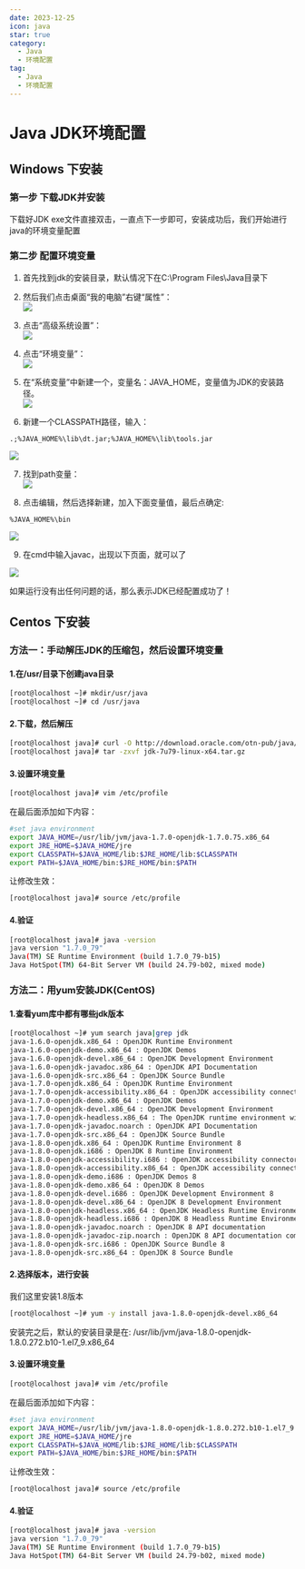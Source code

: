```yaml
---
date: 2023-12-25
icon: java
star: true
category:
  - Java
  - 环境配置
tag:
  - Java
  - 环境配置
---
```


# Java JDK环境配置

## Windows 下安装

### 第一步 下载JDK并安装
下载好JDK exe文件直接双击，一直点下一步即可，安装成功后，我们开始进行java的环境变量配置

### 第二步 配置环境变量
1. 首先找到jdk的安装目录，默认情况下在C:\Program Files\Java目录下  
2. 然后我们点击桌面“我的电脑”右键“属性”：  
![](http://oss.feny.ink/blogs/images/202312281326725.png)  

3. 点击“高级系统设置”：  
![](http://oss.feny.ink/blogs/images/202312281326801.png)  

4. 点击“环境变量”：  
![](http://oss.feny.ink/blogs/images/202312281326559.png)  

5. 在“系统变量”中新建一个，变量名：JAVA_HOME，变量值为JDK的安装路径。  
![](http://oss.feny.ink/blogs/images/202312281326919.png)  

6. 新建一个CLASSPATH路径，输入：

```
.;%JAVA_HOME%\lib\dt.jar;%JAVA_HOME%\lib\tools.jar
```
![](http://oss.feny.ink/blogs/images/202312281326522.png)  

7. 找到path变量：  
![](http://oss.feny.ink/blogs/images/202312281326042.png)  

8. 点击编辑，然后选择新建，加入下面变量值，最后点确定:  

```
%JAVA_HOME%\bin
```
![](http://oss.feny.ink/blogs/images/202312281326206.png)  

9. 在cmd中输入javac，出现以下页面，就可以了  

![](http://oss.feny.ink/blogs/images/202312281326935.png)

如果运行没有出任何问题的话，那么表示JDK已经配置成功了！  

## Centos 下安装

### 方法一：手动解压JDK的压缩包，然后设置环境变量
#### 1.在/usr/目录下创建java目录 
```sh
[root@localhost ~]# mkdir/usr/java
[root@localhost ~]# cd /usr/java
```
#### 2.下载，然后解压
```sh
[root@localhost java]# curl -O http://download.oracle.com/otn-pub/java/jdk/7u79-b15/jdk-7u79-linux-x64.tar.gz 
[root@localhost java]# tar -zxvf jdk-7u79-linux-x64.tar.gz
```
#### 3.设置环境变量
```sh
[root@localhost java]# vim /etc/profile
```
在最后面添加如下内容：  
```sh
#set java environment
export JAVA_HOME=/usr/lib/jvm/java-1.7.0-openjdk-1.7.0.75.x86_64
export JRE_HOME=$JAVA_HOME/jre
export CLASSPATH=$JAVA_HOME/lib:$JRE_HOME/lib:$CLASSPATH
export PATH=$JAVA_HOME/bin:$JRE_HOME/bin:$PATH
```
让修改生效：  
```sh
[root@localhost java]# source /etc/profile
```
#### 4.验证
```sh
[root@localhost java]# java -version
java version "1.7.0_79"
Java(TM) SE Runtime Environment (build 1.7.0_79-b15)
Java HotSpot(TM) 64-Bit Server VM (build 24.79-b02, mixed mode)
```
### 方法二：用yum安装JDK(CentOS)
#### 1.查看yum库中都有哪些jdk版本  

```sh
[root@localhost ~]# yum search java|grep jdk
java-1.6.0-openjdk.x86_64 : OpenJDK Runtime Environment
java-1.6.0-openjdk-demo.x86_64 : OpenJDK Demos
java-1.6.0-openjdk-devel.x86_64 : OpenJDK Development Environment
java-1.6.0-openjdk-javadoc.x86_64 : OpenJDK API Documentation
java-1.6.0-openjdk-src.x86_64 : OpenJDK Source Bundle
java-1.7.0-openjdk.x86_64 : OpenJDK Runtime Environment
java-1.7.0-openjdk-accessibility.x86_64 : OpenJDK accessibility connector
java-1.7.0-openjdk-demo.x86_64 : OpenJDK Demos
java-1.7.0-openjdk-devel.x86_64 : OpenJDK Development Environment
java-1.7.0-openjdk-headless.x86_64 : The OpenJDK runtime environment without
java-1.7.0-openjdk-javadoc.noarch : OpenJDK API Documentation
java-1.7.0-openjdk-src.x86_64 : OpenJDK Source Bundle
java-1.8.0-openjdk.x86_64 : OpenJDK Runtime Environment 8
java-1.8.0-openjdk.i686 : OpenJDK 8 Runtime Environment
java-1.8.0-openjdk-accessibility.i686 : OpenJDK accessibility connector
java-1.8.0-openjdk-accessibility.x86_64 : OpenJDK accessibility connector
java-1.8.0-openjdk-demo.i686 : OpenJDK Demos 8
java-1.8.0-openjdk-demo.x86_64 : OpenJDK 8 Demos
java-1.8.0-openjdk-devel.i686 : OpenJDK Development Environment 8
java-1.8.0-openjdk-devel.x86_64 : OpenJDK 8 Development Environment
java-1.8.0-openjdk-headless.x86_64 : OpenJDK Headless Runtime Environment 8
java-1.8.0-openjdk-headless.i686 : OpenJDK 8 Headless Runtime Environment
java-1.8.0-openjdk-javadoc.noarch : OpenJDK 8 API documentation
java-1.8.0-openjdk-javadoc-zip.noarch : OpenJDK 8 API documentation compressed
java-1.8.0-openjdk-src.i686 : OpenJDK Source Bundle 8
java-1.8.0-openjdk-src.x86_64 : OpenJDK 8 Source Bundle
```
#### 2.选择版本，进行安装  

我们这里安装1.8版本

```sh
[root@localhost ~]# yum -y install java-1.8.0-openjdk-devel.x86_64
```
安装完之后，默认的安装目录是在: /usr/lib/jvm/java-1.8.0-openjdk-1.8.0.272.b10-1.el7_9.x86_64  

#### 3.设置环境变量  

```sh
[root@localhost java]# vim /etc/profile
```

在最后面添加如下内容：    

```sh
#set java environment
export JAVA_HOME=/usr/lib/jvm/java-1.8.0-openjdk-1.8.0.272.b10-1.el7_9.x86_64（修改为你自己所对应的版本）
export JRE_HOME=$JAVA_HOME/jre
export CLASSPATH=$JAVA_HOME/lib:$JRE_HOME/lib:$CLASSPATH
export PATH=$JAVA_HOME/bin:$JRE_HOME/bin:$PATH
```
让修改生效：  
```sh
[root@localhost java]# source /etc/profile
```

#### 4.验证  

```sh
[root@localhost java]# java -version
java version "1.7.0_79"
Java(TM) SE Runtime Environment (build 1.7.0_79-b15)
Java HotSpot(TM) 64-Bit Server VM (build 24.79-b02, mixed mode)
```